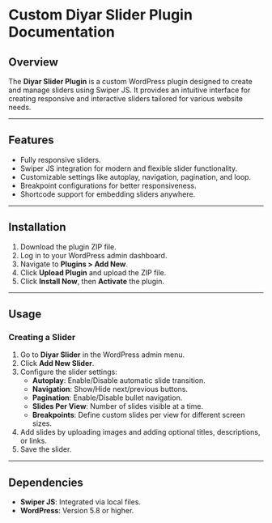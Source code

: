 # **Custom Diyar Slider Plugin Documentation**

## **Overview**
The **Diyar Slider Plugin** is a custom WordPress plugin designed to create and manage sliders using Swiper JS. It provides an intuitive interface for creating responsive and interactive sliders tailored for various website needs.

---

## **Features**
- Fully responsive sliders.
- Swiper JS integration for modern and flexible slider functionality.
- Customizable settings like autoplay, navigation, pagination, and loop.
- Breakpoint configurations for better responsiveness.
- Shortcode support for embedding sliders anywhere.

---

## **Installation**
1. Download the plugin ZIP file.
2. Log in to your WordPress admin dashboard.
3. Navigate to **Plugins > Add New**.
4. Click **Upload Plugin** and upload the ZIP file.
5. Click **Install Now**, then **Activate** the plugin.

---

## **Usage**
### **Creating a Slider**
1. Go to **Diyar Slider** in the WordPress admin menu.
2. Click **Add New Slider**.
3. Configure the slider settings:
   - **Autoplay**: Enable/Disable automatic slide transition.
   - **Navigation**: Show/Hide next/previous buttons.
   - **Pagination**: Enable/Disable bullet navigation.
   - **Slides Per View**: Number of slides visible at a time.
   - **Breakpoints**: Define custom slides per view for different screen sizes.
4. Add slides by uploading images and adding optional titles, descriptions, or links.
5. Save the slider.

---


## Dependencies

- **Swiper JS**: Integrated via local files.  
- **WordPress**: Version 5.8 or higher.

